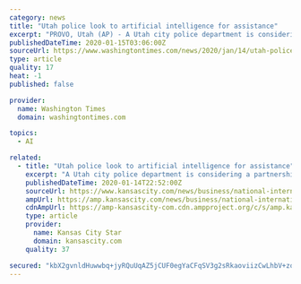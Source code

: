 ```yaml
---
category: news
title: "Utah police look to artificial intelligence for assistance"
excerpt: "PROVO, Utah (AP) - A Utah city police department is considering a partnership with an artificial intelligence company in an effort to help the law enforcement agency work more efficiently. The Springville police may work with technology firm Banjo to help improve the response time to emergencies, The Daily Herald reported. The Park City company ..."
publishedDateTime: 2020-01-15T03:06:00Z
sourceUrl: https://www.washingtontimes.com/news/2020/jan/14/utah-police-look-to-artificial-intelligence-for-as/
type: article
quality: 17
heat: -1
published: false

provider:
  name: Washington Times
  domain: washingtontimes.com

topics:
  - AI

related:
  - title: "Utah police look to artificial intelligence for assistance"
    excerpt: "A Utah city police department is considering a partnership with an artificial intelligence company in an effort to help the law enforcement agency work more efficiently. The Springville police may work with technology firm Banjo to help improve the response time to emergencies, The Daily Herald reported. The Park City company can gather real ..."
    publishedDateTime: 2020-01-14T22:52:00Z
    sourceUrl: https://www.kansascity.com/news/business/national-international/article239296528.html
    ampUrl: https://amp.kansascity.com/news/business/national-international/article239296528.html
    cdnAmpUrl: https://amp-kansascity-com.cdn.ampproject.org/c/s/amp.kansascity.com/news/business/national-international/article239296528.html
    type: article
    provider:
      name: Kansas City Star
      domain: kansascity.com
    quality: 37

secured: "kbX2gvnldHuwwbq+jyRQuUqAZ5jCUF0egYaCFqSV3g2sRkaoviizCwLhbV+zofPbXGtgsUQIxwg1fAGYiVWaynzqjifZSSe6aon3m0uhU0Nmbu+BFCZvX6h/hnmpFP9WuV2M4woq/BZJkb3oEL1hg8EXFkauh/EOAPlvhyuaTkfoQG6F2e+QpxS2zILMYievUQtToucAmgQw5i/dDYF8UsVYeDwqbPj80LRdChEB6IBgzkXsUdfNfd1De7FnFUPUH08JOMMcFnWtrzcdh9skOr+wCWu5XkLOf4QHKUM9Smg=;i+z6uEBWrD3nQonHB8K5Xw=="
---
```


